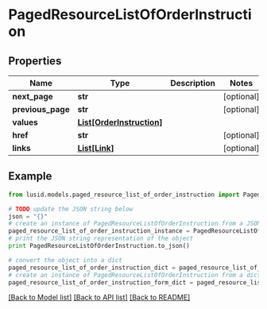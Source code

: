 # PagedResourceListOfOrderInstruction


## Properties
Name | Type | Description | Notes
------------ | ------------- | ------------- | -------------
**next_page** | **str** |  | [optional] 
**previous_page** | **str** |  | [optional] 
**values** | [**List[OrderInstruction]**](OrderInstruction.md) |  | 
**href** | **str** |  | [optional] 
**links** | [**List[Link]**](Link.md) |  | [optional] 

## Example

```python
from lusid.models.paged_resource_list_of_order_instruction import PagedResourceListOfOrderInstruction

# TODO update the JSON string below
json = "{}"
# create an instance of PagedResourceListOfOrderInstruction from a JSON string
paged_resource_list_of_order_instruction_instance = PagedResourceListOfOrderInstruction.from_json(json)
# print the JSON string representation of the object
print PagedResourceListOfOrderInstruction.to_json()

# convert the object into a dict
paged_resource_list_of_order_instruction_dict = paged_resource_list_of_order_instruction_instance.to_dict()
# create an instance of PagedResourceListOfOrderInstruction from a dict
paged_resource_list_of_order_instruction_form_dict = paged_resource_list_of_order_instruction.from_dict(paged_resource_list_of_order_instruction_dict)
```
[[Back to Model list]](../README.md#documentation-for-models) [[Back to API list]](../README.md#documentation-for-api-endpoints) [[Back to README]](../README.md)


